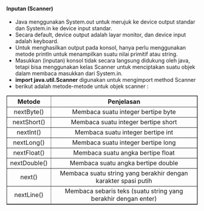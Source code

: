 #### Inputan (Scanner)

- Java menggunakan System.out untuk merujuk ke device output standar dan System.in ke device input standar.
- Secara default, device output adalah layar monitor, dan device input adalah keyboard.
- Untuk menghasilkan output pada konsol, hanya perlu menggunakan metode println untuk menampilkan suatu nilai primitif atau string.
- Masukkan (inputan) konsol tidak secara langsung didukung oleh java, tetapi bisa menggunakan kelas Scanner untuk menciptakan suatu objek dalam membaca masukkan dari System.in.
- <b>import java.util.Scanner</b> digunakan untuk mengimport method Scanner
- berikut adalah metode-metode untuk objek scanner :
<table style="width:100%" border="1">
  <tr align="center">
    <th>Metode</th>
    <th>Penjelasan</th> 
  </tr>
  <tr align="center">
    <td>nextByte()</td>
    <td>Membaca suatu integer bertipe byte</td>
  </tr>
  <tr align="center">
    <td>nextShort()</td>
    <td>Membaca suatu integer bertipe short</td>
  </tr>
    <tr align="center">
    <td>nextInt()</td>
    <td>Membaca suatu integer bertipe int</td>
  </tr>
    <tr align="center">
    <td>nextLong()</td>
    <td>Membaca suatu integer bertipe long</td>
  </tr>
    <tr align="center">
    <td>nextFloat()</td>
    <td>Membaca suatu angka bertipe float</td>
  </tr>
    <tr align="center">
    <td>nextDouble()</td>
    <td>Membaca suatu angka bertipe double</td>
  </tr>
    <tr align="center">
    <td>next()</td>
    <td>Membaca suatu string yang berakhir dengan karakter spasi putih</td>
  </tr>
    <tr align="center">
    <td>nextLine()</td>
    <td>Membaca sebaris teks (suatu string yang berakhir dengan enter)</td>
  </tr>
</table>

